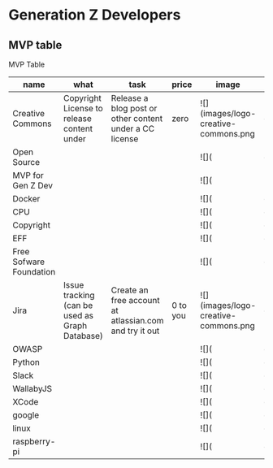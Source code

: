 

# Generation Z Developers
    
    
    
## MVP table 
MVP Table 

| name | what | task | price | image | status | wc  |
|------|------|------|-------|-------|--------| ----|    
|  Creative Commons | Copyright License to release content under | Release a blog post or other content under a CC license | zero | ![](images/logo-creative-commons.png | content | 1479 |    
|  Open Source |  |  |  | ![]( | draft | 848 |    
|  MVP for Gen Z Dev |  |  |  | ![]( |  | 215 |    
|  Docker |  |  |  | ![]( | content | 591 |    
|  CPU |  |  |  | ![]( | draft | 199 |    
|  Copyright |  |  |  | ![]( | draft | 61 |    
|  EFF |  |  |  | ![]( | draft | 50 |    
|  Free Sofware Foundation |  |  |  | ![]( | draft | 70 |    
|  Jira | Issue tracking (can be used as Graph Database) | Create an free account at atlassian.com and try it out | 0 to you | ![](images/logo-creative-commons.png | content | 279 |    
|  OWASP |  |  |  | ![]( | draft | 90 |    
|  Python |  |  |  | ![]( | draft | 42 |    
|  Slack |  |  |  | ![]( | draft | 73 |    
|  WallabyJS |  |  |  | ![]( | draft | 144 |    
|  XCode |  |  |  | ![]( | draft | 16 |    
|  google |  |  |  | ![]( | draft | 65 |    
|  linux |  |  |  | ![]( | draft | 98 |    
|  raspberry-pi |  |  |  | ![]( | draft | 53 |
 
        
    
    
    
    
    
    
    
    
    
    
    
    
    
    
    
    
    
    
    
    
    
    
    
    
    
    
    
    
    
    
    
    
    
    
    
    
    
    
    
    
    
    
    
    
    
    
    
    
    
    
    
    
    
    
    
    
    
    
    
    
    
    
    
    
    
    
    
    
    
    
    
    
    
    
    
    
    
    
    
    
    
    
    
    
    
    
    
    
    
    
    
    
    
    
    
    
    
    
    
    
    
    
    
    
    
    
    
    
    
    
    
    
    
    